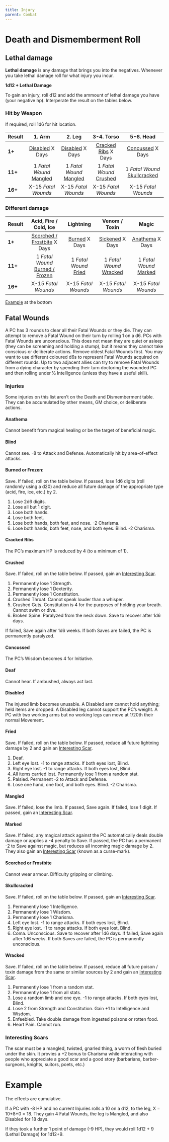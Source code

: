 ```yaml
---
title: Injury
parent: Combat
---
```


# Death and Dismemberment Roll

## Lethal damage


**Lethal damage** is any damage that brings you into the negatives.
Whenever you take lethal damage roll for what injury you incur. 

**1d12 + Lethal Damage**

To gain an injury, roll d12 and
add the ammount of lethal damage you have (your negative hp).
Interperate the result on the tables below.

### Hit by Weapon

If required, roll 1d6 for hit location.

| Result | 1. Arm | 2. Leg | 3-4. Torso | 5-6. Head |
|-|:-:|:-:|:-:|:-:|
| **1+** | [Disabled](#disabled) X Days | [Disabled](#disabled) X Days | [Cracked Ribs](#cracked-ribs) X Days | [Concussed](#concussed) X Days |
| **11+** | 1 *Fatal Wound* [Mangled](#mangled) | 1 *Fatal Wound* [Mangled](#mangled) | 1 *Fatal Wound* [Crushed](#crushed) | 1 *Fatal Wound* [Skullcracked](#skullcracked) |
| **16+** | X-15 *Fatal Wounds* | X-15 *Fatal Wounds* | X-15 *Fatal Wounds* | X-15 *Fatal Wounds* |

### Different damage

| Result | Acid, Fire / Cold, Ice | Lightning | Venom / Toxin | Magic |
|--------|:-:|:-:|:-:|:-:|
| **1+** | [Scorched / Frostbite](#scorched-or-frostbite) X Days | [Burned](#burned) X Days | [Sickened](#sickened) X Days | [Anathema](#anathema) X Days |
| **11+** | 1 *Fatal Wound* [Burned / Frozen](#burned-or-frozen) | 1 *Fatal Wound* [Fried](#fried) | 1 *Fatal Wound* [Wracked](#wracked) | 1 *Fatal Wound* [Marked](#marked) |
| **16+** | X-15 *Fatal Wounds* | X-15 *Fatal Wounds* | X-15 *Fatal Wounds* | X-15 *Fatal Wounds* |

[Example](#example) at the bottom

## Fatal Wounds
A PC has 3 rounds to clear all their Fatal Wounds or they die. They can attempt
to remove a Fatal Wound on their turn by rolling 1 on a d6. PCs with Fatal
Wounds are unconscious. This does not mean they are quiet or asleep (they can
be screaming and holding a stump), but it means they cannot take conscious or
deliberate actions. Remove oldest Fatal Wounds first. You may want to use
different coloured d6s to represent Fatal Wounds acquired on different rounds.
Up to two adjacent allies can try to remove Fatal Wounds from a dying character
by spending their turn doctoring the wounded PC and then rolling under ½
Intelligence (unless they have a useful skill).

### Injuries
Some injuries on this list aren’t on the Death and Dismemberment table. They
can be accumulated by other means, GM choice, or deliberate actions.

#### Anathema
Cannot benefit from magical healing or be the target of beneficial
magic.

#### Blind
Cannot see. -8 to Attack and Defense. Automatically hit by
area-of-effect
attacks.

#### Burned or Frozen: 
Save. If failed, roll on the table below. If passed, lose 1d6
digits (roll randomly using a d20) and reduce all future damage of the
appropriate
type (acid, fire, ice, etc.) by 2.
1. Lose 2d6 digits.
2. Lose all but 1 digit.
3. Lose both hands.
4. Lose both feet.
5. Lose both hands, both feet, and nose. -2 Charisma.
6. Lose both hands, both feet, nose, and both eyes. Blind. -2 Charisma.

#### Cracked Ribs
The PC’s maximum HP is reduced by 4 (to a minimum of 1).

#### Crushed
Save. If failed, roll on the table below. If passed, gain an [Interesting Scar](#interesting-scars).
1. Permanently lose 1 Strength.
2. Permanently lose 1 Dexterity.
3. Permanently lose 1 Constitution.
4. Crushed Throat. Cannot speak louder than a whisper.
5. Crushed Guts. Constitution is 4 for the purposes of holding your breath.  Cannot swim or dive.
6. Broken Spine. Paralyzed from the neck down. Save to recover after 1d6 days.

If failed, Save again after 1d6 weeks. If both Saves are failed, the PC is
permanently paralyzed.


#### Concussed
The PC’s Wisdom becomes 4 for Initiative.
#### Deaf
Cannot hear. If ambushed, always act last.
#### Disabled
The injured limb becomes unusable. A Disabled arm cannot hold
anything; held items are dropped. A Disabled leg cannot support the PC’s
weight.
A PC with two working arms but no working legs can move at 1/20th their normal
Movement.

#### Fried
 Save. If failed, roll on the table below. If passed, reduce all future
lightning
damage by 2 and gain an [Interesting Scar](#interesting-scars).
1. Deaf.
2. Left eye lost. -1 to range attacks. If both eyes lost, Blind.
3. Right eye lost. -1 to range attacks. If both eyes lost, Blind.
4. All items carried lost. Permanently lose 1 from a random stat.
5. Palsied. Permanent -2 to Attack and Defense.
6. Lose one hand, one foot, and both eyes. Blind. -2 Charisma.

#### Mangled
Save. If failed, lose the limb. If passed, Save again. If failed, lose
1
digit. If passed, gain an [Interesting Scar](#interesting-scars).
#### Marked
Save. If failed, any magical attack against the PC automatically deals
double damage or applies a -4 penalty to Save. If passed, the PC has a
permanent -2 to Save against magic, but reduces all incoming magic damage by 2. 
They also gain an [Interesting Scar](#interesting-scars) (known as a curse-mark).

#### Scorched or Frostbite
Cannot wear armour. Difficulty gripping or climbing.

#### Skullcracked
Save. If failed, roll on the table below. If passed, gain an
[Interesting Scar](#interesting-scars).
1. Permanently lose 1 Intelligence.
2. Permanently lose 1 Wisdom.
3. Permanently lose 1 Charisma.
4. Left eye lost. -1 to range attacks. If both eyes lost, Blind.
5. Right eye lost. -1 to range attacks. If both eyes lost, Blind.
6. Coma. Unconscious. Save to recover after 1d6 days. If failed, Save again
   after
   1d6 weeks. If both Saves are failed, the PC is permanently unconscious.

#### Wracked
Save. If failed, roll on the table below. If passed, reduce all
future
poison / toxin damage from the same or similar sources by 2 and gain an
[Interesting Scar](#interesting-scars).
1. Permanently lose 1 from a random stat.
2. Permanently lose 1 from all stats.
3. Lose a random limb and one eye. -1 to range attacks. If both eyes lost,
Blind.
4. Lose 2 from Strength and Constitution. Gain +1 to Intelligence and
Wisdom.
5. Enfeebled. Take double damage from ingested poisons or rotten food.
6. Heart Pain. Cannot run.


### Interesting Scars
The scar must be a mangled, twisted, gnarled thing, a worm of flesh
buried
under the skin. It provies a +2 bonus to Charisma while interacting
with people
who appreciate a good scar and a good story (barbarians,
barber-surgeons,
knights, suitors, poets, etc.)

# Example 
The effects are cumulative. 

If a PC with -8 HP and no current
Injuries rolls a 10 on a d12, to the leg, X = 10+8+0 = 18. They
gain 4 Fatal Wounds, the leg is Mangled, and also Disabled for
18 days.

If they took a further 1 point of damage (-9 HP), they would roll
1d12 + 9 (Lethal Damage) for
1d12+9.
